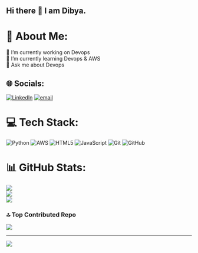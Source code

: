 ## Hi there 👋 I am Dibya.

# 💫 About Me:
🔭 I’m currently working on Devops<br>🌱 I’m currently learning Devops & AWS<br>💬 Ask me about Devops


## 🌐 Socials:
[![LinkedIn](https://img.shields.io/badge/LinkedIn-%230077B5.svg?logo=linkedin&logoColor=white)](https://linkedin.com/in/https://www.linkedin.com/in/dibyajyotiratha2002/) [![email](https://img.shields.io/badge/Email-D14836?logo=gmail&logoColor=white)](mailto:dibyajyotiratha2002sanu@gmail.com) 

# 💻 Tech Stack:
![Python](https://img.shields.io/badge/python-3670A0?style=for-the-badge&logo=python&logoColor=ffdd54) ![AWS](https://img.shields.io/badge/AWS-%23FF9900.svg?style=for-the-badge&logo=amazon-aws&logoColor=white) ![HTML5](https://img.shields.io/badge/html5-%23E34F26.svg?style=for-the-badge&logo=html5&logoColor=white) ![JavaScript](https://img.shields.io/badge/javascript-%23323330.svg?style=for-the-badge&logo=javascript&logoColor=%23F7DF1E) ![Git](https://img.shields.io/badge/git-%23F05033.svg?style=for-the-badge&logo=git&logoColor=white) ![GitHub](https://img.shields.io/badge/github-%23121011.svg?style=for-the-badge&logo=github&logoColor=white)
# 📊 GitHub Stats:
![](https://github-readme-stats.vercel.app/api?username=dibya15&theme=dark&hide_border=false&include_all_commits=false&count_private=false)<br/>
![](https://nirzak-streak-stats.vercel.app/?user=dibya15&theme=dark&hide_border=false)<br/>
![](https://github-readme-stats.vercel.app/api/top-langs/?username=dibya15&theme=dark&hide_border=false&include_all_commits=false&count_private=false&layout=compact)

### 🔝 Top Contributed Repo
![](https://github-contributor-stats.vercel.app/api?username=dibya15&limit=5&theme=dark&combine_all_yearly_contributions=true)

---
[![](https://visitcount.itsvg.in/api?id=dibya15&icon=0&color=0)](https://visitcount.itsvg.in)

<!-- Proudly created with GPRM ( https://gprm.itsvg.in ) -->
